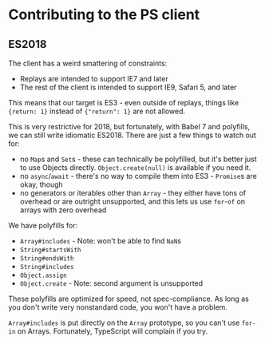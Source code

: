 Contributing to the PS client
=============================

ES2018
------

The client has a weird smattering of constraints:

- Replays are intended to support IE7 and later
- The rest of the client is intended to support IE9, Safari 5, and later

This means that our target is ES3 - even outside of replays, things like `{return: 1}` instead of `{"return": 1}` are not allowed.

This is very restrictive for 2018, but fortunately, with Babel 7 and polyfills, we can still write idiomatic ES2018. There are just a few things to watch out for:

- no `Map`s and `Set`s - these can technically be polyfilled, but it's better just to use Objects directly. `Object.create(null)` is available if you need it.
- no `async`/`await` - there's no way to compile them into ES3 - `Promise`s are okay, though
- no generators or iterables other than `Array` - they either have tons of overhead or are outright unsupported, and this lets us use `for`-`of` on arrays with zero overhead

We have polyfills for:
- `Array#includes` - Note: won't be able to find `NaN`s
- `String#startsWith`
- `String#endsWith`
- `String#includes`
- `Object.assign`
- `Object.create` - Note: second argument is unsupported

These polyfills are optimized for speed, not spec-compliance. As long as you don't write very nonstandard code, you won't have a problem.

`Array#includes` is put directly on the `Array` prototype, so you can't use `for-in` on Arrays. Fortunately, TypeScript will complain if you try.
